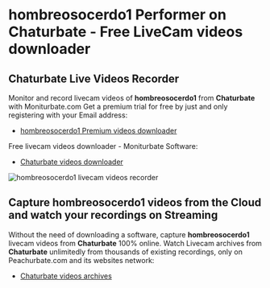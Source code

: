 # hombreosocerdo1 Performer on Chaturbate - Free LiveCam videos downloader

## Chaturbate Live Videos Recorder

Monitor and record livecam videos of **hombreosocerdo1** from **Chaturbate** with Moniturbate.com
Get a premium trial for free by just and only registering with your Email address:
* [hombreosocerdo1 Premium videos downloader](https://moniturbate.com/request-demo-licence-key.html)

Free livecam videos downloader - Moniturbate Software:
* [Chaturbate videos downloader](https://moniturbate.com/moniturbate-download-software.html)

![hombreosocerdo1 livecam videos recorder](https://peachurnet.com/templates/moniturbate-software.png)


## Capture hombreosocerdo1 videos from the Cloud and watch your recordings on Streaming

Without the need of downloading a software, capture **hombreosocerdo1** livecam videos from **Chaturbate** 100% online.
Watch Livecam archives from **Chaturbate** unlimitedly from thousands of existing recordings, only on Peachurbate.com and its websites network:
* [Chaturbate videos archives](https://peachurnet.com/)